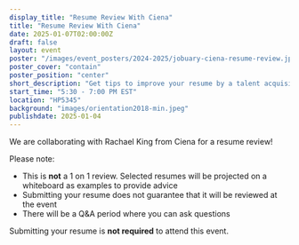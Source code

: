 ```yaml
---
display_title: "Resume Review With Ciena"
title: "Resume Review With Ciena"
date: 2025-01-07T02:00:00Z
draft: false
layout: event
poster: "/images/event_posters/2024-2025/jobuary-ciena-resume-review.jpg"
poster_cover: "contain"
poster_position: "center"
short_description: "Get tips to improve your resume by a talent acquisition associate at Ciena!"
start_time: "5:30 - 7:00 PM EST"
location: "HP5345"
background: "images/orientation2018-min.jpeg"
publishdate: 2025-01-04
---
```

We are collaborating with Rachael King from Ciena for a resume review!

Please note:
- This is **not** a 1 on 1 review. Selected resumes will be projected on a whiteboard as examples to provide advice
- Submitting your resume does not guarantee that it will be reviewed at the event
- There will be a Q&A period where you can ask questions

Submitting your resume is **not required** to attend this event. 